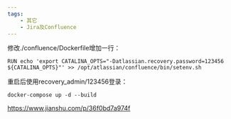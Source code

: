```yaml
---
tags:
    - 其它
    - Jira及Confluence
---
```


修改./confluence/Dockerfile增加一行：

```
RUN echo 'export CATALINA_OPTS="-Datlassian.recovery.password=123456 ${CATALINA_OPTS}"' >> /opt/atlassian/confluence/bin/setenv.sh
```



重启后使用recovery_admin/123456登录：

```
docker-compose up -d --build
```





https://www.jianshu.com/p/36f0bd7a974f